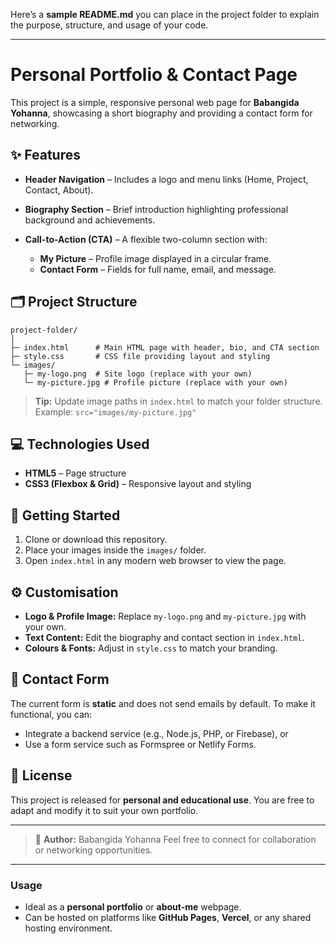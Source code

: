 Here’s a **sample README.md** you can place in the project folder to explain the purpose, structure, and usage of your code.

---

# Personal Portfolio & Contact Page

This project is a simple, responsive personal web page for **Babangida Yohanna**, showcasing a short biography and providing a contact form for networking.

## ✨ Features

* **Header Navigation** – Includes a logo and menu links (Home, Project, Contact, About).
* **Biography Section** – Brief introduction highlighting professional background and achievements.
* **Call-to-Action (CTA)** – A flexible two-column section with:

  * **My Picture** – Profile image displayed in a circular frame.
  * **Contact Form** – Fields for full name, email, and message.

## 🗂 Project Structure

```
project-folder/
│
├─ index.html      # Main HTML page with header, bio, and CTA section
├─ style.css       # CSS file providing layout and styling
└─ images/
   ├─ my-logo.png  # Site logo (replace with your own)
   └─ my-picture.jpg # Profile picture (replace with your own)
```

> **Tip:** Update image paths in `index.html` to match your folder structure.
> Example: `src="images/my-picture.jpg"`

## 💻 Technologies Used

* **HTML5** – Page structure
* **CSS3 (Flexbox & Grid)** – Responsive layout and styling

## 🚀 Getting Started

1. Clone or download this repository.
2. Place your images inside the `images/` folder.
3. Open `index.html` in any modern web browser to view the page.

## ⚙️ Customisation

* **Logo & Profile Image:** Replace `my-logo.png` and `my-picture.jpg` with your own.
* **Text Content:** Edit the biography and contact section in `index.html`.
* **Colours & Fonts:** Adjust in `style.css` to match your branding.

## 📧 Contact Form

The current form is **static** and does not send emails by default.
To make it functional, you can:

* Integrate a backend service (e.g., Node.js, PHP, or Firebase), or
* Use a form service such as Formspree or Netlify Forms.

## 📄 License

This project is released for **personal and educational use**.
You are free to adapt and modify it to suit your own portfolio.

---

> 📝 **Author:** Babangida Yohanna
> Feel free to connect for collaboration or networking opportunities.

---

### Usage

* Ideal as a **personal portfolio** or **about-me** webpage.
* Can be hosted on platforms like **GitHub Pages**, **Vercel**, or any shared hosting environment.
